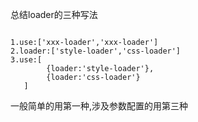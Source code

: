 
总结loader的三种写法

```

1.use:['xxx-loader','xxx-loader']
2.loader:['style-loader','css-loader']
3.use:[
        {loader:'style-loader'},
        {loader:'css-loader'}
   ]
```
一般简单的用第一种,涉及参数配置的用第三种


